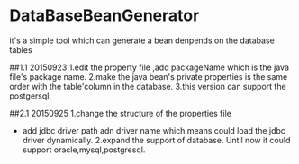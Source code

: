 
# DataBaseBeanGenerator
it's a simple tool which can generate a bean denpends on the database tables 

##1.1 20150923
1.edit the property file ,add packageName which is the java file's package name. 
2.make the java bean's private properties is the same order with the table'column in the database.
3.this version can support the postgersql.

##2.1 20150925
1.change the structure of the properties file
 * add jdbc driver path adn driver name which means could load the jdbc driver dynamically.
2.expand the support of database. Until now it could support oracle,mysql,postgresql.
